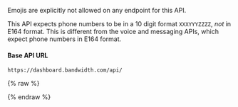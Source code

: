 Emojis are explicitly not allowed on any endpoint for this API.

This API expects phone numbers to be in a 10 digit format `XXXYYYZZZZ`, _not_ in E164 format. This is different from the voice and messaging APIs, which expect phone numbers in E164 format.

#### Base API URL
`https://dashboard.bandwidth.com/api/`

{% raw %}
<script src="../scripts/e3d67c1f.vendor.min.js"></script>
<div ng-app="ramlConsoleApp" ng-cloak id="raml-console-unembedded">
  <link rel="stylesheet" href="styles/app.css"/>
  <raml-console with-root-documentation src="raml/iris.min.raml"></raml-console>
  <script src="../scripts/app.js"></script>
  <script>RAML.Settings.proxy = '';</script>
</div>
{% endraw %}
